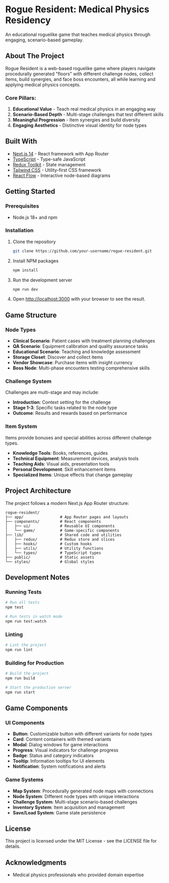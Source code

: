 # Rogue Resident: Medical Physics Residency

An educational roguelike game that teaches medical physics through engaging, scenario-based gameplay.

## About The Project

Rogue Resident is a web-based roguelike game where players navigate procedurally generated "floors" with different challenge nodes, collect items, build synergies, and face boss encounters, all while learning and applying medical physics concepts.

### Core Pillars:
1. **Educational Value** - Teach real medical physics in an engaging way
2. **Scenario-Based Depth** - Multi-stage challenges that test different skills
3. **Meaningful Progression** - Item synergies and build diversity
4. **Engaging Aesthetics** - Distinctive visual identity for node types

## Built With

- [Next.js 14](https://nextjs.org/) - React framework with App Router
- [TypeScript](https://www.typescriptlang.org/) - Type-safe JavaScript
- [Redux Toolkit](https://redux-toolkit.js.org/) - State management
- [Tailwind CSS](https://tailwindcss.com/) - Utility-first CSS framework
- [React Flow](https://reactflow.dev/) - Interactive node-based diagrams

## Getting Started

### Prerequisites

- Node.js 18+ and npm

### Installation

1. Clone the repository
   ```sh
   git clone https://github.com/your-username/rogue-resident.git
   ```

2. Install NPM packages
   ```sh
   npm install
   ```

3. Run the development server
   ```sh
   npm run dev
   ```

4. Open [http://localhost:3000](http://localhost:3000) with your browser to see the result.

## Game Structure

### Node Types

- **Clinical Scenario**: Patient cases with treatment planning challenges
- **QA Scenario**: Equipment calibration and quality assurance tasks
- **Educational Scenario**: Teaching and knowledge assessment
- **Storage Closet**: Discover and collect items
- **Vendor Showcase**: Purchase items with insight currency
- **Boss Node**: Multi-phase encounters testing comprehensive skills

### Challenge System

Challenges are multi-stage and may include:
- **Introduction**: Context setting for the challenge
- **Stage 1-3**: Specific tasks related to the node type
- **Outcome**: Results and rewards based on performance

### Item System

Items provide bonuses and special abilities across different challenge types.
- **Knowledge Tools**: Books, references, guides
- **Technical Equipment**: Measurement devices, analysis tools
- **Teaching Aids**: Visual aids, presentation tools
- **Personal Development**: Skill enhancement items
- **Specialized Items**: Unique effects that change gameplay

## Project Architecture

The project follows a modern Next.js App Router structure:

```
rogue-resident/
├── app/                # App Router pages and layouts
├── components/         # React components
│   ├── ui/             # Reusable UI components
│   └── game/           # Game-specific components
├── lib/                # Shared code and utilities
│   ├── redux/          # Redux store and slices
│   ├── hooks/          # Custom hooks
│   ├── utils/          # Utility functions
│   └── types/          # TypeScript types
├── public/             # Static assets
└── styles/             # Global styles
```

## Development Notes

### Running Tests

```sh
# Run all tests
npm test

# Run tests in watch mode
npm run test:watch
```

### Linting

```sh
# Lint the project
npm run lint
```

### Building for Production

```sh
# Build the project
npm run build

# Start the production server
npm run start
```

## Game Components

### UI Components

- **Button**: Customizable button with different variants for node types
- **Card**: Content containers with themed variants
- **Modal**: Dialog windows for game interactions
- **Progress**: Visual indicators for challenge progress
- **Badge**: Status and category indicators
- **Tooltip**: Information tooltips for UI elements
- **Notification**: System notifications and alerts

### Game Systems

- **Map System**: Procedurally generated node maps with connections
- **Node System**: Different node types with unique interactions
- **Challenge System**: Multi-stage scenario-based challenges
- **Inventory System**: Item acquisition and management
- **Save/Load System**: Game state persistence

## License

This project is licensed under the MIT License - see the LICENSE file for details.

## Acknowledgments

- Medical physics professionals who provided domain expertise